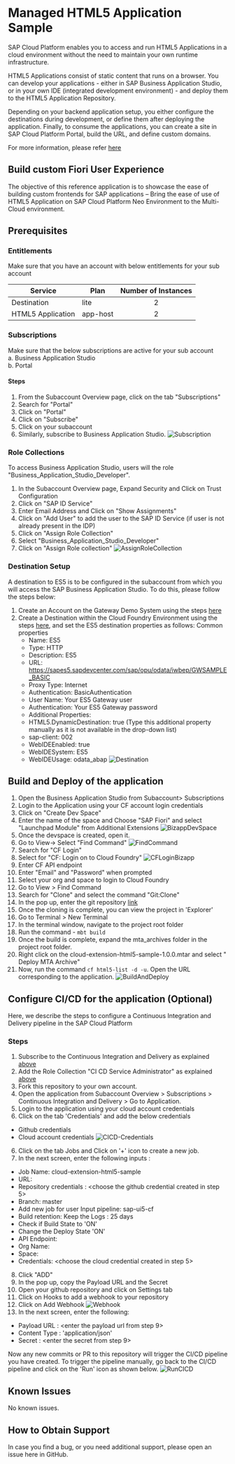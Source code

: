 # Managed HTML5 Application Sample
SAP Cloud Platform enables you to access and run HTML5 Applications in a cloud environment without the need to maintain your own runtime infrastructure.

HTML5 Applications consist of static content that runs on a browser. You can develop your applications - either in SAP Business Application Studio, or in your own IDE (integrated development environment) - and deploy them to the HTML5 Application Repository.

Depending on your backend application setup, you either configure the destinations during development, or define them after deploying the application. Finally, to consume the applications, you can create a site in SAP Cloud Platform Portal, build the URL, and define custom domains.

For more information, please refer [here](https://help.sap.com/viewer/29badeeee3684338b2e870139bdc4d86/Cloud/en-US/c1b9d6facfc942e3bca664ae06387e9b.html)

## Build custom Fiori User Experience
The objective of this reference application is to showcase the ease of building custom frontends for SAP applications – Bring the ease of use of HTML5 Application on SAP Cloud Platform Neo Environment to the Multi-Cloud environment.


## Prerequisites

### Entitlements

Make sure that you have an account with below entitlements for your sub account

| Service                           | Plan       | Number of Instances |
|-----------------------------------|------------|:-------------------:|
| Destination                       | lite       |          2          |
| HTML5 Application                 | app-host   |          2          |

### Subscriptions
Make sure that the below subscriptions are active for your sub account <br/>
 a. Business Application Studio <br/>
 b. Portal <br/>
 
 #### Steps
1. From the Subaccount Overview page, click on the tab "Subscriptions"
2.  Search for "Portal"
2.  Click on "Portal"
1.  Click on "Subscribe"
2.  Click on your subaccount
3. Similarly, subscribe to Business Application Studio.
     ![Subscription](/doc/img/Subscription.png)
 
 ### Role Collections
 To access Business Application Studio, users will the role "Business_Application_Studio_Developer".
 
1. In the Subaccount Overview page, Expand Security and Click on Trust Configuration
2. Click on "SAP ID Service"
1.  Enter Email Address and Click on "Show Assignments"
3. Click on "Add User" to add the user to the SAP ID Service (if user is not already present in the IDP)
1.  Click on "Assign Role Collection"
2. Select "Business_Application_Studio_Developer"
2.  Click on "Assign Role collection"
    ![AssignRoleCollection](/doc/img/AssignRoleCollection.png)


### Destination Setup
A destination to ES5 is to be configured in the subaccount from which you will access the SAP Business Application Studio.
To do this, please follow the steps below:

1. Create an Account on the Gateway Demo System using the steps [here](https://developers.sap.com/tutorials/gateway-demo-signup.html)
2. Create a Destination within the Cloud Foundry Environment using the steps [here](https://developers.sap.com/tutorials/cp-cf-create-destination.html), and set the ES5 destination properties as follows:
    Common properties
    - Name: ES5
    - Type: HTTP
    - Description: ES5
    - URL: https://sapes5.sapdevcenter.com/sap/opu/odata/iwbep/GWSAMPLE_BASIC
    - Proxy Type: Internet
    - Authentication: BasicAuthentication
    - User Name: Your ES5 Gateway user
    - Authentication: Your ES5 Gateway password
    - Additional Properties:
    - HTML5.DynamicDestination: true (Type this additional property manually as it is not available in the drop-down list)
    - sap-client: 002
    - WebIDEEnabled: true
    - WebIDESystem: ES5
    - WebIDEUsage: odata_abap
        ![Destination](/doc/img/Destination.png)
    

## Build and Deploy of the application

1. Open the Business Application Studio from Subaccount> Subscriptions
2. Login to the Application using your CF account login credentials
3. Click on "Create Dev Space"
4. Enter the name of the space and Choose "SAP Fiori" and select "Launchpad Module" from Additional Extensions
    ![BizappDevSpace](/doc/img/BizappDevSpace.png)
5. Once the devspace is created, open it.
7. Go to View-> Select "Find Command"
    ![FindCommand](/doc/img/FindCommand.png)
2. Search for "CF Login"
3. Select for "CF: Login on to Cloud Foundry"
    ![CFLoginBizapp](/doc/img/CFLoginBizapp.png)
4. Enter CF API endpoint
5. Enter "Email" and "Password" when prompted
6. Select your org and space to login to Cloud Foundry
6. Go to View > Find Command
7. Search for "Clone" and select the command "Git:Clone"
8. In the pop up, enter the git repository [link](../../)
9. Once the cloning is complete, you can view the project in 'Explorer'
10. Go to Terminal > New Terminal
11. In the terminal window, navigate to the project root folder
12. Run the command - ```mbt build```
13. Once the build is complete, expand the mta_archives folder in the project root folder.
18. Right click on the cloud-extension-html5-sample-1.0.0.mtar and select " Deploy MTA Archive"
19. Now, run the command ```cf html5-list -d -u```. Open the URL corresponding to the application.
![BuildAndDeploy](/doc/img/BuildAndDeploy.png)

## Configure CI/CD for the application (Optional)

Here, we describe the steps to configure a Continuous Integration and Delivery pipeline in the SAP Cloud Platform

### Steps
1. Subscribe to the Continuous Integration and Delivery as explained [above](#subscriptions)
2. Add the Role Collection "CI CD Service Administrator" as explained [above](#role-collections)
3. Fork this repository to your own account. 
3. Open the application from Subaccount Overview > Subscriptions > Continuous Integration and Delivery > Go to Application. 
4. Login to the application using your cloud account credentials
5. Click on the tab 'Credentials' and add the below credentials
  - Github credentials 
  - Cloud account credentials
 ![CICD-Credentials](/doc/img/CICD-Credentials.png)
6. Click on the tab Jobs and Click on '+' icon to create a new job.
7. In the next screen, enter the following inputs :
  - Job Name: cloud-extension-html5-sample
  - URL: <enter the url of your forked repository>
  - Repository credentials : <choose the github credential created in step 5>
  - Branch: master
  - Add new job for user Input  pipeline:  sap-ui5-cf 
  - Build retention: Keep the Logs : 25 days
  - Check if Build  State to 'ON'
  - Change the Deploy State  'ON'
  - API Endpoint: <cf api endpoint of your subaccount>
  - Org Name: <cf organisation>
  - Space: <cf space>
  - Credentials: <choose the cloud credential created in step 5>
8. Click "ADD"
9. In the pop up, copy the Payload URL and the Secret
10. Open your github repository and click on Settings tab
11. Click on Hooks to add a webhook to your repository
12. Click on Add Webhook
  ![Webhook](/doc/img/Webhook.png)
13. In the next screen, enter the following:
  - Payload URL  : <enter the payload url from step 9>
  - Content Type : 'application/json'
  - Secret       : <enter the secret from step 9>

Now any new commits or PR to this repository will trigger the CI/CD pipeline you have created. To trigger the pipeline manually, go back to the CI/CD pipeline and click on the 'Run' icon as shown below.
![RunCICD](/doc/img/RunCICD.png)

## Known Issues

No known issues.

## How to Obtain Support

In case you find a bug, or you need additional support, please open an issue here in GitHub.
